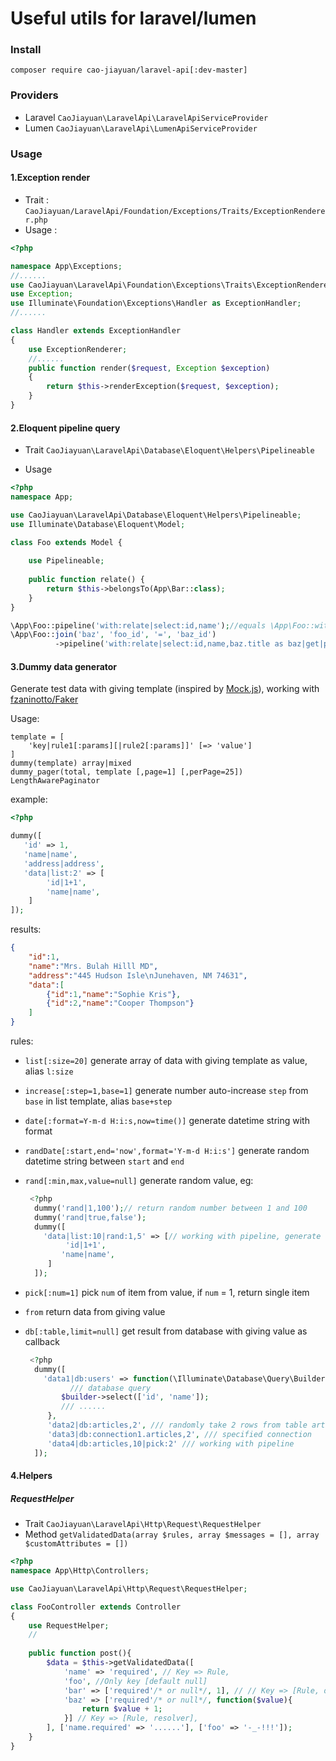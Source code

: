 # Useful utils for laravel/lumen

### Install
```composer require cao-jiayuan/laravel-api[:dev-master]```
### Providers

* Laravel ```CaoJiayuan\LaravelApi\LaravelApiServiceProvider```
* Lumen ```CaoJiayuan\LaravelApi\LumenApiServiceProvider```

### Usage

#### 1.Exception render

* Trait : ```CaoJiayuan/LaravelApi/Foundation/Exceptions/Traits/ExceptionRenderer.php```
* Usage : 
```php
<?php

namespace App\Exceptions;
//......
use CaoJiayuan\LaravelApi\Foundation\Exceptions\Traits\ExceptionRenderer;
use Exception;
use Illuminate\Foundation\Exceptions\Handler as ExceptionHandler;
//......

class Handler extends ExceptionHandler
{
    use ExceptionRenderer;
    //......
    public function render($request, Exception $exception)
    {
        return $this->renderException($request, $exception);
    }
}

```
#### 2.Eloquent pipeline query
* Trait ```CaoJiayuan\LaravelApi\Database\Eloquent\Helpers\Pipelineable```

* Usage
```php
<?php
namespace App;

use CaoJiayuan\LaravelApi\Database\Eloquent\Helpers\Pipelineable;
use Illuminate\Database\Eloquent\Model;

class Foo extends Model {
    
    use Pipelineable;
    
    public function relate() {
        return $this->belongsTo(App\Bar::class);
    }
}

\App\Foo::pipeline('with:relate|select:id,name');//equals \App\Foo::with('relate')->select(['id','name'])->get();
\App\Foo::join('baz', 'foo_id', '=', 'baz_id')
          ->pipeline('with:relate|select:id,name,baz.title as baz|get|pluck:name|random');

```

#### 3.Dummy data generator
Generate test data with giving template (inspired by [Mock.js](https://github.com/nuysoft/Mock)), working with [fzaninotto/Faker](https://github.com/fzaninotto/Faker)

Usage: 
```
template = [
    'key|rule1[:params][|rule2[:params]]' [=> 'value']
]
dummy(template) array|mixed
dummy_pager(total, template [,page=1] [,perPage=25]) LengthAwarePaginator
```
example:
```php
<?php

dummy([
   'id' => 1,
   'name|name',
   'address|address',
   'data|list:2' => [
        'id|1+1',   
        'name|name',   
    ]
]);
```
results:
```json
{
    "id":1,
    "name":"Mrs. Bulah Hilll MD",
    "address":"445 Hudson Isle\nJunehaven, NM 74631",
    "data":[
        {"id":1,"name":"Sophie Kris"},
        {"id":2,"name":"Cooper Thompson"}
    ]
}
```


rules:
* ```list[:size=20]``` generate array of data with giving template as value, alias ```l:size```
* ```increase[:step=1,base=1]``` generate number auto-increase ```step``` from ```base``` in list template, alias ```base+step```
* ```date[:format=Y-m-d H:i:s,now=time()]``` generate datetime string with format
* ```randDate[:start,end='now',format='Y-m-d H:i:s']``` generate random datetime string between ```start``` and ```end```
* ```rand[:min,max,value=null]``` generate random value, eg:

    ```php
     <?php
      dummy('rand|1,100');// return random number between 1 and 100
      dummy('rand|true,false');
      dummy([
        'data|list:10|rand:1,5' => [// working with pipeline, generate 10 items, randomly take 1-5 item[s]
             'id|1+1',   
            'name|name',
         ]
      ]);
    ```
* ```pick[:num=1]``` pick ```num``` of item from value, if ```num``` = 1, return single item
* ```from``` return data from giving value
* ```db[:table,limit=null]``` get result from database with giving value as callback

    ```php
     <?php
      dummy([
        'data1|db:users' => function(\Illuminate\Database\Query\Builder $builder) {
              /// database query
            $builder->select(['id', 'name']);
            /// ......
         },
         'data2|db:articles,2', /// randomly take 2 rows from table articles 
         'data3|db:connection1.articles,2', /// specified connection
         'data4|db:articles,10|pick:2' /// working with pipeline
      ]);
    ```

#### 4.Helpers

#####  RequestHelper
* Trait ```CaoJiayuan\LaravelApi\Http\Request\RequestHelper```
* Method ```getValidatedData(array $rules, array $messages = [], array $customAttributes = [])```
```php
<?php
namespace App\Http\Controllers;

use CaoJiayuan\LaravelApi\Http\Request\RequestHelper;

class FooController extends Controller
{
    use RequestHelper;
    //
    
    public function post(){
        $data = $this->getValidatedData([
            'name' => 'required', // Key => Rule,
            'foo', //Only key [default null]
            'bar' => ['required'/* or null*/, 1], // // Key => [Rule, default],
            'baz' => ['required'/* or null*/, function($value){
                return $value + 1;
            }] // Key => [Rule, resolver],
        ], ['name.required' => '......'], ['foo' => '-_-!!!']);
    }
}

```
